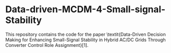 # Data-driven-MCDM-4-Small-signal-Stability
This repository contains the code for the paper \textit{Data-Driven Decision Making for Enhancing Small-Signal Stability in Hybrid AC/DC Grids Through Converter Control Role Assignment}[1]. 

